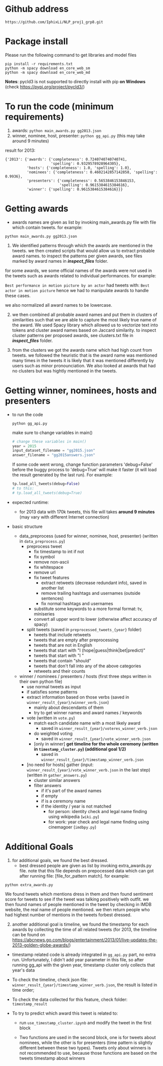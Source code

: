 # Github address
```
https://github.com/IphixLi/NLP_proj1_grp8.git
```

# Package install

Please run the following command to get libraries and model files
```
pip install -r requirements.txt
python -m spacy download en_core_web_sm
python -m spacy download en_core_web_md
```

**Notes**: pycld3 is not supported to directly install with pip **on Windows** (check https://pypi.org/project/pycld3/)

# To run the code (minimum requirements)

1. awards: ```python main_awards.py gg2013.json```
2. winner, nominee, host, presenter: ```python gg_api.py``` (this may take around 9 minutes)

result for 2013:

```
{'2013': {'awards': {'completeness': 0.7240740740740741,
                     'spelling': 0.9329578928964305},
          'hosts': {'completeness': 1.0, 'spelling': 1.0},
          'nominees': {'completeness': 0.4602142857142858, 'spelling': 0.9936},
          'presenters': {'completeness': 0.5653846153846153,
                         'spelling': 0.9615384615384616},
          'winner': {'spelling': 0.9615384615384616}}}
```



# Getting awards

- awards names are given as list by invoking main_awards.py file with file which contain tweets.
for example:

```python main_awards.py gg2013.json```


1. We identified patterns through which the awards are mentioned in the tweets. we then created scripts that would allow us to extract probable award names. to inspect the patterns per given awards, see files marked by award names in ***inspect_files*** folder.

for some awards, we some official names of the awards were not used in the tweets such as awards related to individual performances. for example:

```Best performance in motion picture by an actor```
had tweets with:
```Best actor in motion picture```
hence we had to manipulate awards to handle these cases.

we also normalized all award names to be lowercase.



2. we then combined all probable award names and put them in clusters of similarities such that we are able to capture the most likely true name of the award. We used Spacy library which allowed us to vectorize text into tokens and cluster award names based on Jaccard similarity.
to inspect cluster patterns per proposed awards, see clusters.txt file in ***inspect_files*** folder.


3. from the clusters we got the awards name which had high count from tweets. we followed the heuristic that is the award name was mentioned many times in the tweets it is likely that it was mentioned differently by users such as minor pronounciation. We also looked at awards that had no clusters but was hightly mentioned in the tweets.



# Getting winner, nominees, hosts and presenters

- to run the code

    ```
    python gg_api.py
    ```

    make sure to change variables in main()

    ```python
    # change these variables in main()
    year = 2015
    input_dataset_filename = "gg2015.json"
    answer_filename = "gg2015answers.json"
    ```

    If some code went wrong, change function parameters 'debug=False' before the buggy process to 'debug=True' will make it faster (it will load the result generated by the last run). For example:

    ```python
    tp.load_all_tweets(debug=False)
    # to this:
    # tp.load_all_tweets(debug=True)
    ```

- expected runtime:

    - for 2013 data with 170k tweets, this file will takes **around 9 minutes** (may vary with different Internet connection)

- basic structure

    - data_preprocess (used for winner, nominee, host, presenter) (written in ```data_preprocess.py```)
        - preprocess tweet
            - fix timestamp to int if not
            - fix symbol
            - remove non-ascii
            - fix whitespace
            - remove url
            - fix tweet features
                - extract retweets (decrease redundant info), saved in another list
                - remove trailing hashtags and usernames (outside sentences)
                - fix normal hashtags and usernames
            - substitute some keywords to a more formal format: tv, miniseries
            - convert all upper word to lower (otherwise affect accuracy of spacy)
        - split tweets (saved in ```preprocessed_tweets_{year}``` folder)
            - tweets that include retweets
            - tweets that are empty after preprocessing
            - tweets that are not in English
            - tweets that start with "I (hope|guess|think|bet|predict)"
            - tweets that start with "I "
            - tweets that contain "should"
            - tweets that don't fall into any of the above categories
            - retweets and their counts
    - winner / nominees / presenters / hosts (first three steps written in their own python file)
        - use normal tweets as input
        - if satisfies some patterns
        - extract information based on those verbs (saved in ```winner_result_{year}/winner_verb.json```)
            - mainly about descendants of them
            - try to get winner names and award names / keywords
        - vote (written in ```vote.py```)
            - match each candidate name with a most likely award
                - saved in ```winner_result_{year}/voteres_winner_verb.json```
            - do weighted voting
                - saved in ```winner_result_{year}/vote_winner_verb.json```
            - [only in winner] **get timeline for the whole ceremony (written in ```timestamp_cluster.py```) (additional goal 1/2)**
                - saved in ```winner_result_{year}/timestamp_winner_verb.json```
        - [no need for hosts] gather (input: ```winner_result_{year}/vote_winner_verb.json``` in the last step) (written in ```gather_answers.py```)
            - cluster similar answers
            - filter answers
                - if it's part of the award names
                - if empty
                - if is a ceremony name
                - if the identity / year is not matched
                    - for person: identity check and legal name finding using wikipedia (```wiki.py```)
                    - for work: year check and legal name finding using cinemagoer (```imdbpy.py```)

# Additional Goals

1. for additional goals, we found the best dressed.
    - best dressed people are given as list by invoking extra_awards.py file. note that this file depends on prepocessed data which can got after running file: [file_for_pattern match].
    for example:


```python extra_awards.py```

We found tweets which mentions dress in them and then found sentiment score for tweets to see if the tweet was talking positively with outfit. we then found names of people mentioned in the tweet by checking in IMDB website, the real name of people mentioned. we then return people who had highest number of mentions in the tweets forbest  dressed.

2. another additional goal is timeline, we found the timestamp for each awards by collecting the time of all related tweets (for 2013, the timeline can be found on https://abcnews.go.com/blogs/entertainment/2013/01/live-updates-the-2013-golden-globe-awards/)

- timestamp related code is already integrated in ```gg_api.py``` part, no extra run. Unfortunately, I didn't add year parameter in this file, so after running gg_api with the given year, timestamp cluster only collects that year's data

- To check the timeline, check json file: ```winner_result_{year}/timestamp_winner_verb.json```, the result is listed in time order;

- To check the data collected for this feature, check folder: ```timestamp_result```

- To try to predict which award this tweet is related to:

    - run ```use_timestamp_cluster.ipynb``` and modify the tweet in the first block

    - Two functions are used in the second block, one is for tweets about nominees, while the other is for presenters (time pattern is slightly different between these two types). Tweets only about winners is not recommended to use, because those functions are based on the tweets timestamp about winners
